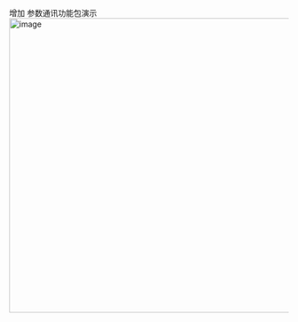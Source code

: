 增加 参数通讯功能包演示
<img width="603" height="531" alt="image" src="https://github.com/user-attachments/assets/513177c3-6633-4875-9d6e-fc1af171366c" />


